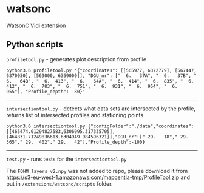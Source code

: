 # watsonc
WatsonC Vidi extension

## Python scripts

`profiletool.py` - generates plot description from profile

`python3.6 profiletool.py '{"coordinates": [[565977, 6372779], [567447, 6370030], [569000, 6369000]], "DGU_nr": ["  6.   37A", "  6.   37B", "  6.   64B", "  6.  413", "  6.   64A", "  6.  414", "  6.  835", "  6.  412", "  6.  783", "  6.  751", "  6.  931", "  6.  954", "  6.  955"], "Profile_depth": -80}'`

---

`intersectiontool.py` - detects what data sets are intersected by the profile, returns list of intersected profiles and stationing points

`python3.6 intersectiontool.py {"configFolder":"./data","coordinates":[[465474.01294827583,6306095.317335705],[464831.71249836613,6304949.984596321]],"DGU_nr":[" 29.   18"," 29.  365"," 29.  402"," 29.   42"],"Profile_depth":-100}`

---

`test.py` - runs tests for the `intersectiontool.py`

The `FOHM_layers_v2.npy` was not added to repo, please download it from https://s3-eu-west-1.amazonaws.com/mapcentia-tmp/ProfileTool.zip and put in `/extensions/watsonc/scripts` folder.